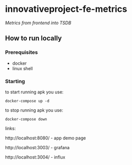 # innovativeproject-fe-metrics
_Metrics from frontend into TSDB_

## How to run locally
### Prerequisites
- docker
- linux shell

### Starting
to start running apk you use:

`docker-compose up -d`

to stop running apk you use:

`docker-compose down`

links:

http://localhost:8080/ - app demo page

http://localhost:3003/ - grafana

http://localhost:3004/ - influx
